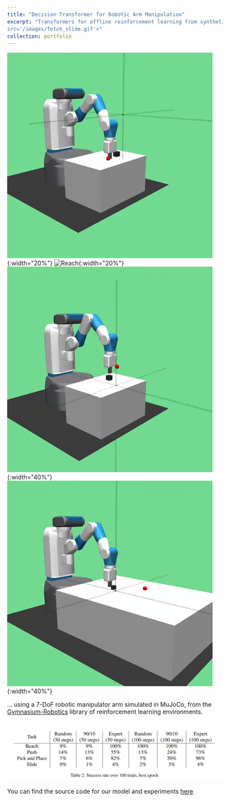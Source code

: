 ```yaml
---
title: "Decision Transformer for Robotic Arm Manipulation"
excerpt: "Transformers for offline reinforcement learning from synthetic data for robotics<br/><img 
src='/images/fetch_slide.gif'>"
collection: portfolio
---
```


![Push](/images/push.gif){:width="20%"} ![Reach](/images/reach.gif){:width="20%"}
![pick_and_place](/images/pick_and_place.gif){:width="40%"} ![slides](/images/fetch_slide.gif){:width="40%"}

... using a 7-DoF robotic manipulator arm simulated in MuJoCo, from the [Gymnasium-Robotics](https://robotics.farama.org/envs/fetch/) library of reinforcement
learning environments.

![table](/images/decision_transformer_table.png)

You can find the source code for our model and experiments [here](https://github.com/Aidan-B1409/AI535_DecisionTransformer)

